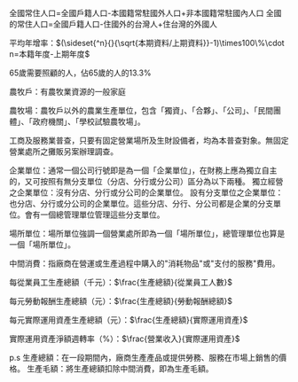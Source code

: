 全國常住人口=全國戶籍人口-本國籍常駐國外人口+非本國籍常駐國內人口
全國的常住人口=全國戶籍人口-住國外的台灣人+住台灣的外國人

平均年增率：$(\sideset{^n}{}{\sqrt{本期資料/上期資料}}-1)\times100\%\cdot n=本籍年度-上期年度$

65歲需要照顧的人，佔65歲的人的13.3%

農牧戶：有農牧業資源的一般家庭

農牧場：農牧戶以外的農業生產單位，包含「獨資」、「合夥」、「公司」、「民間團體」、「政府機關」、「學校試驗農牧場」。

工商及服務業普查，只要有固定營業場所及生財設備者，均為本普查對象。無固定營業處所之攤販另案辦理調查。

企業單位：通常一個公司行號即是為一個「企業單位」，在財務上應為獨立自主的，又可按照有無分支單位（分店、分行或分公司）區分為以下兩種。
	獨立經營之企業單位：沒有分店、分行或分公司的企業單位。
	設有分支單位之企業單位：也分店、分行或分公司的企業單位。這些分店、分行、分公司都是企業的分支單位。會有一個總管理單位管理這些分支單位。

場所單位：場所單位強調一個營業處所即為一個「場所單位」，總管理單位也算是一個「場所單位」。

中間消費：指廠商在營運或生產過程中購入的"消耗物品"或"支付的服務"費用。

每從業員工生產總額（千元）：$\frac{生產總額}{從業員工人數}$

每元勞動報酬生產總額（元）：$\frac{生產總額}{勞動報酬總額}$

每元實際運用資產生產總額（元）：$\frac{生產總額}{實際運用資產}$

實際運用資產淨額週轉率（%）：$\frac{營業收入}{實際運用資產}$

p.s 
生產總額：在一段期間內，廠商生產產品或提供勞務、服務在市場上銷售的價格。
生產毛額：將生產總額扣除中間消費，即為生產毛額。